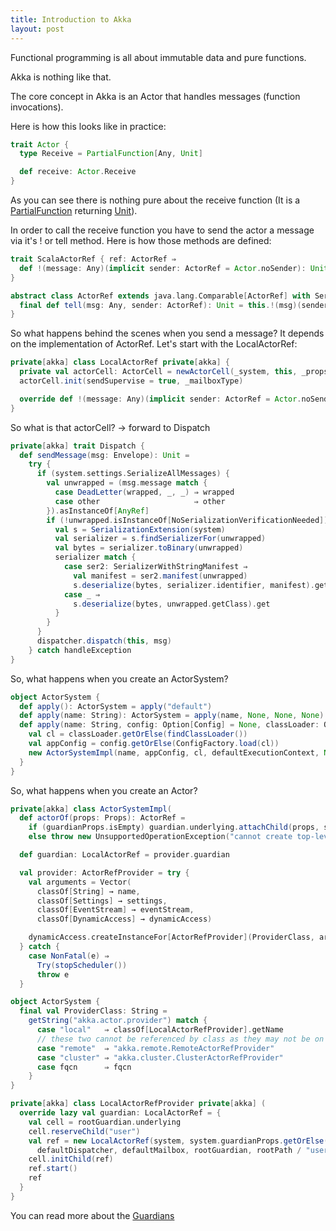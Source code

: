 ```yaml
---
title: Introduction to Akka
layout: post
---
```

Functional programming is all about immutable data and pure functions.

Akka is nothing like that.

The core concept in Akka is an Actor that handles messages (function invocations).

Here is how this looks like in practice:

```scala
trait Actor {
  type Receive = PartialFunction[Any, Unit]

  def receive: Actor.Receive
}
```

As you can see there is nothing pure about the receive function (It is a [PartialFunction](http://www.scala-lang.org/api/current/#scala.PartialFunction) returning [Unit](http://www.scala-lang.org/api/current/#scala.Unit)).

In order to call the receive function you have to send the actor a message via it's ! or tell method. Here is how those methods are defined:

```scala
trait ScalaActorRef { ref: ActorRef ⇒
  def !(message: Any)(implicit sender: ActorRef = Actor.noSender): Unit
}

abstract class ActorRef extends java.lang.Comparable[ActorRef] with Serializable {
  final def tell(msg: Any, sender: ActorRef): Unit = this.!(msg)(sender)
}
```

So what happens behind the scenes when you send a message? It depends on the implementation of ActorRef. Let's start with the LocalActorRef:

```scala
private[akka] class LocalActorRef private[akka] {
  private val actorCell: ActorCell = newActorCell(_system, this, _props, _dispatcher, _supervisor)
  actorCell.init(sendSupervise = true, _mailboxType)

  override def !(message: Any)(implicit sender: ActorRef = Actor.noSender): Unit = actorCell.sendMessage(message, sender)
}
```

So what is that actorCell? -> forward to Dispatch

```scala
private[akka] trait Dispatch {
  def sendMessage(msg: Envelope): Unit =
    try {
      if (system.settings.SerializeAllMessages) {
        val unwrapped = (msg.message match {
          case DeadLetter(wrapped, _, _) ⇒ wrapped
          case other                     ⇒ other
        }).asInstanceOf[AnyRef]
        if (!unwrapped.isInstanceOf[NoSerializationVerificationNeeded]) {
          val s = SerializationExtension(system)
          val serializer = s.findSerializerFor(unwrapped)
          val bytes = serializer.toBinary(unwrapped)
          serializer match {
            case ser2: SerializerWithStringManifest ⇒
              val manifest = ser2.manifest(unwrapped)
              s.deserialize(bytes, serializer.identifier, manifest).get != null
            case _ ⇒
              s.deserialize(bytes, unwrapped.getClass).get
          }
        }
      }
      dispatcher.dispatch(this, msg)
    } catch handleException
}
```

So, what happens when you create an ActorSystem?

```scala
object ActorSystem {
  def apply(): ActorSystem = apply("default")
  def apply(name: String): ActorSystem = apply(name, None, None, None)
  def apply(name: String, config: Option[Config] = None, classLoader: Option[ClassLoader] = None, defaultExecutionContext: Option[ExecutionContext] = None): ActorSystem = {
    val cl = classLoader.getOrElse(findClassLoader())
    val appConfig = config.getOrElse(ConfigFactory.load(cl))
    new ActorSystemImpl(name, appConfig, cl, defaultExecutionContext, None).start()
  }
}
```

So, what happens when you create an Actor?

```scala
private[akka] class ActorSystemImpl(
  def actorOf(props: Props): ActorRef =
    if (guardianProps.isEmpty) guardian.underlying.attachChild(props, systemService = false)
    else throw new UnsupportedOperationException("cannot create top-level actor from the outside on ActorSystem with custom user guardian")

  def guardian: LocalActorRef = provider.guardian

  val provider: ActorRefProvider = try {
    val arguments = Vector(
      classOf[String] → name,
      classOf[Settings] → settings,
      classOf[EventStream] → eventStream,
      classOf[DynamicAccess] → dynamicAccess)

    dynamicAccess.createInstanceFor[ActorRefProvider](ProviderClass, arguments).get
  } catch {
    case NonFatal(e) ⇒
      Try(stopScheduler())
      throw e
  }

object ActorSystem {
  final val ProviderClass: String =
    getString("akka.actor.provider") match {
      case "local"   ⇒ classOf[LocalActorRefProvider].getName
      // these two cannot be referenced by class as they may not be on the classpath
      case "remote"  ⇒ "akka.remote.RemoteActorRefProvider"
      case "cluster" ⇒ "akka.cluster.ClusterActorRefProvider"
      case fqcn      ⇒ fqcn
    }  
}

private[akka] class LocalActorRefProvider private[akka] (
  override lazy val guardian: LocalActorRef = {
    val cell = rootGuardian.underlying
    cell.reserveChild("user")
    val ref = new LocalActorRef(system, system.guardianProps.getOrElse(Props(classOf[LocalActorRefProvider.Guardian], guardianStrategy)),
      defaultDispatcher, defaultMailbox, rootGuardian, rootPath / "user")
    cell.initChild(ref)
    ref.start()
    ref
  }
}
```

You can read more about the [Guardians](http://doc.akka.io/docs/akka/current/general/supervision.html)
